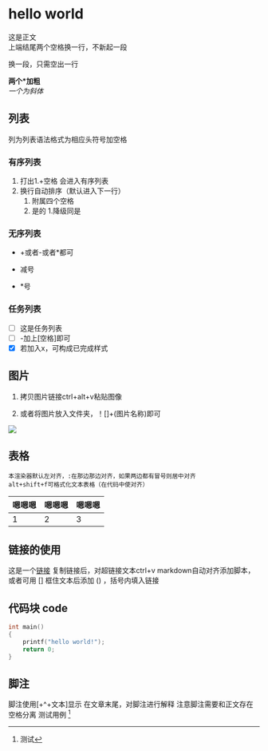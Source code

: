 #  hello world
这是正文  
上端结尾两个空格换一行，不新起一段

换一段，只需空出一行

**两个*加粗**  
*一个为斜体*  
## 列表
列为列表语法格式为相应头符号加空格
### 有序列表
1. 打出1.+空格 会进入有序列表
2. 换行自动排序（默认进入下一行）
    1. 附属四个空格
    2. 是的
        1.降级同是
### 无序列表
+ +或者-或者*都可
- 减号
* *号
### 任务列表
- [ ] 这是任务列表
- [ ] -加上[空格]即可
- [x] 若加入x，可构成已完成样式  
## 图片
1. 拷贝图片链接ctrl+alt+v粘贴图像

2. 或者将图片放入文件夹，！[]+(图片名称)即可

![](1927.jpg)

## 表格
    本渲染器默认左对齐，:在那边那边对齐，如果两边都有冒号则居中对齐  
    alt+shift+f可格式化文本表格（在代码中使对齐）
| 嗯嗯嗯 | 嗯嗯嗯 | 嗯嗯嗯 |
| ------ | ------ | ------ |
| 1      | 2      | 3      |
## 链接的使用
这是一个[链接](https://www.bilibili.com/)
    复制链接后，对超链接文本ctrl+v markdown自动对齐添加脚本，或者可用 [] 框住文本后添加 () ，括号内填入链接
## 代码块 code
```c
int main()
{
    printf("hello world!");
    return 0;
}
```
## 脚注
脚注使用[+^+文本]显示
在文章末尾，对脚注进行解释
注意脚注需要和正文存在空格分离
测试用例 [^ad]

[^ad]: 测试